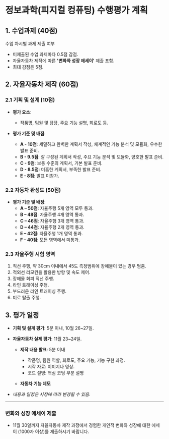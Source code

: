 # 정보과학(피지컬 컹퓨팅) 수행평가 계획

## 1. 수업과제 (40점)
수업 차시별 과제 제출 여부 
  - 미제출된 수업 과제마다 0.5점 감점.
  - 자율자동차 제작에 따른 **'변화와 성장 에세이'** 제출 포함.
  - 최대 감점은 5점.

## 2. 자율자동차 제작 (60점)

### 2.1 기획 및 설계 (10점)

- **평가 요소**: 
  - 작품명, 팀원 및 담당, 주요 기능 설명, 회로도 등.

- **평가 기준 및 배점**:
  - **A - 10점**: 세밀하고 완벽한 계획서 작성, 체계적인 기능 분석 및 모듈화, 우수한 발표 준비.
  - **B - 9.5점**: 잘 구성된 계획서 작성, 주요 기능 분석 및 모듈화, 양호한 발표 준비.
  - **C - 9점**: 보통 수준의 계획서, 기본 발표 준비.
  - **D - 8.5점**: 미흡한 계획서, 부족한 발표 준비.
  - **E - 8점**: 발표 미참가.

### 2.2 자동차 완성도 (50점)

- **평가 기준 및 배정**:
  - **A – 50점**: 자율주행 5개 영역 모두 통과.
  - **B – 48점**: 자율주행 4개 영역 통과.
  - **C – 46점**: 자율주행 3개 영역 통과.
  - **D – 44점**: 자율주행 2개 영역 통과.
  - **E – 42점**: 자율주행 1개 영역 통과.
  - **F – 40점**: 모든 영역에서 미통과.

### 2.3 자율주행 시험 영역

1. 직선 주행, 약 30cm 이내에서 45도 측정범위에  장애물이 있는 경우 멈춤.
2. 적외선 리모컨을 활용한 방향 및 속도 제어.
3. 장애물 회피 직선 주행.
4. 라인 트래이싱 주행.
5. 부드러운 라인 트래이싱 주행.
6. 미로 탈출 주행.

## 3. 평가 일정 

- **기획 및 설계 평가**: 5분 이내, 10월 26~27일.
  
- **자율자동차 실제 평가**: 11월 23~24일.
  - **제작 내용 발표**: 5분 이내
    - 작품명, 팀원 역할, 회로도, 주요 기능, 기능 구현 과정.
    - 시각 자료: 이미지나 영상.
    - 코드 설명: 핵심 코딩 부분 설명
     
  - **자동차 기능 데모** 
  
- *내용과 일정은 사정에 따라 변경될 수 있음.*

---

### 변화와 성장 에세이 제출

- 11월 30일까지 자율자동차 제작 과정에서 경험한 개인적 변화와 성장에 대한 에세이 (1000자 이상)를 제출하시기 바랍니다.
